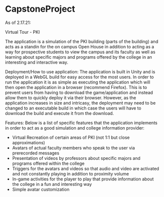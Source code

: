 # CapstoneProject
As of 2.17.21:

Virtual Tour - PKI

The application is a simulation of the PKI building (parts of the building) and acts as a standin for the on campus Open House in addition to acting as a way for prospective 
students to view the campus and its faculty as well as learning about specific majors and programs offered by the college in an interesting and interactive way.

Deployment/How to use application:
The application is built in Unity and is deployed in a WebGL build for easy access for the most users. In order to run the application it is as simple as executing the application
which will then open the application in a browser (recommend Firefox). This is to prevent users from having to download the game/application and instead allow them to quickly
deploy it via their browser. However, as the application increases in size and intricasy, the deployment may need to be changed to an executable build in which case the users will
have to download the build and execute it from the download.

Features: Below is a list of specific features that the application implements in order to act as a good simulation and college information provider:

- Virtual Recreation of certain areas of PKI (not 1:1 but close approximations)
- Avatars of actual faculty members who speak to the user via prerecorded messages
- Presentation of videos by professors about specific majors and programs offered within the college
- Triggers for the avatars and videos so that audio and video are activated and not constantly playing in addition to proximity volume
- In-game activities for the player to play that provide information about the college in a fun and interesting way
- Simple avatar customization
